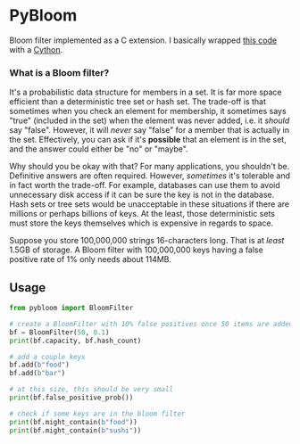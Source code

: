 # PyBloom

Bloom filter implemented as a C extension.
I basically wrapped [this code](https://github.com/acarl005/bloom.c) with a [Cython](https://cython.org/).


### What is a Bloom filter?

It's a probabilistic data structure for members in a set.
It is far more space efficient than a deterministic tree set or hash set.
The trade-off is that sometimes when you check an element for membership, it sometimes says "true" (included in the set) when the element was never added, i.e. it *should* say "false".
However, it will *never* say "false" for a member that is actually in the set.
Effectively, you can ask if it's **possible** that an element is in the set, and the answer could either be "no" or "maybe".

Why should you be okay with that?
For many applications, you shouldn't be.
Definitive answers are often required.
However, *sometimes* it's tolerable and in fact worth the trade-off.
For example, databases can use them to avoid unnecessary disk access if it can be sure the key is not in the database.
Hash sets or tree sets would be unacceptable in these situations if there are millions or perhaps billions of keys.
At the least, those deterministic sets must store the keys themselves which is expensive in regards to space.

Suppose you store 100,000,000 strings 16-characters long.
That is at *least* 1.5GB of storage.
A Bloom filter with 100,000,000 keys having a false positive rate of 1% only needs about 114MB.

## Usage

```py
from pybloom import BloomFilter

# create a BloomFilter with 10% false positives once 50 items are added
bf = BloomFilter(50, 0.1)
print(bf.capacity, bf.hash_count)

# add a couple keys
bf.add(b"food")
bf.add(b"bar")

# at this size, this should be very small
print(bf.false_positive_prob())

# check if some keys are in the bloom filter
print(bf.might_contain(b"food"))
print(bf.might_contain(b"sushi"))
```
